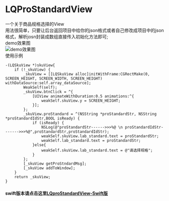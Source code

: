 # LQProStandardView
一个关于商品规格选择的View<br>
用法很简单，只要让后台返回项目中给你的json格式或者自己修改成项目中的json格式，解析josn封装成数组直接传入初始化方法即可;<br>
demo效果图<br>
![demo效果图](https://upload-images.jianshu.io/upload_images/3320726-f33fdc6399fb0711.png?imageMogr2/auto-orient/strip%7CimageView2/2/w/305/format/webp)<br>
使用示例<br>
```
-(LQSkuView *)skuView{
    if (!_skuView) {
        _skuView = [[LQSkuView alloc]initWithFrame:CGRectMake(0, SCREEN_HEIGHT, SCREEN_WIDTH, SCREEN_HEIGHT) withDataSource:self.array_dataSource];
        WeakSelf(self);
        _skuView.btnClick = ^{
            [UIView animateWithDuration:0.5 animations:^{
                weakSelf.skuView.y = SCREEN_HEIGHT;
            }];
        };
        _skuView.proStandard = ^(NSString *proStandardStr, NSString *proStandardIdStr,BOOL isReady) {
            if (isReady) {
                NSLog(@"proStandardStr------>>>%@ \n proStandardIdStr------->>>%@",proStandardStr,proStandardIdStr);
                weakSelf.skuView.lab_standard.text = proStandardStr;
                weakSelf.lab_standard.text = proStandardStr;
            }else{
                weakSelf.skuView.lab_standard.text = @"请选择规格";
            }
        };
        [_skuView getProStndardMsg];
        [_skuView addToWindow];
    }
    return _skuView;
}
```
#### swift版本请点击这里[LQproStandardView-Swift版](https://github.com/MayXiaoYang/LQProStandardView-Swift.git)
